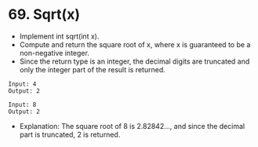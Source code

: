 # 69. Sqrt(x)
* Implement int sqrt(int x).
* Compute and return the square root of x, where x is guaranteed to be a non-negative integer.
* Since the return type is an integer, the decimal digits are truncated and only the integer part of the result is returned.
```text
Input: 4
Output: 2

Input: 8
Output: 2
```
* Explanation: The square root of 8 is 2.82842..., and since 
             the decimal part is truncated, 2 is returned.